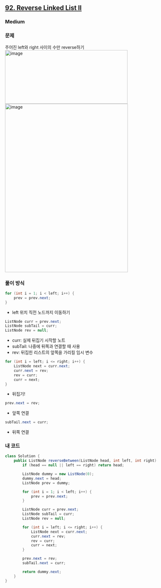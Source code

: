<h2><a href="https://leetcode.com/problems/reverse-linked-list-ii">92. Reverse Linked List II</a></h2><h3>Medium</h3>

### 문제
주어진 left와 right 사이의 수만 reverse하기
<img width="405" height="177" alt="image" src="https://github.com/user-attachments/assets/098e7a9b-82e2-4c13-8cb9-740cfcd1c768" />
<img width="406" height="556" alt="image" src="https://github.com/user-attachments/assets/f6a80022-07bb-46e1-88b1-851903c93962" />

### 풀이 방식
```java
for (int i = 1; i < left; i++) {
    prev = prev.next;
}
```
- left 위치 직전 노드까지 이동하기

```java
ListNode curr = prev.next;
ListNode subTail = curr;  
ListNode rev = null;
```
- curr: 실제 뒤집기 시작할 노트
- subTail: 나중에 뒤쪽과 연결할 때 사용
- rev: 뒤집힌 리스트의 앞쪽을 가리킬 임시 변수

```java
for (int i = left; i <= right; i++) {
    ListNode next = curr.next;
    curr.next = rev;
    rev = curr;
    curr = next;
}
```
- 뒤집기!

```java
prev.next = rev;
```
- 앞쪽 연결

```java
subTail.next = curr;
```
- 뒤쪽 연결
  
### 내 코드
```java
class Solution {
    public ListNode reverseBetween(ListNode head, int left, int right) {
        if (head == null || left == right) return head;

        ListNode dummy = new ListNode(0);
        dummy.next = head;
        ListNode prev = dummy;

        for (int i = 1; i < left; i++) {
            prev = prev.next;
        }

        ListNode curr = prev.next;
        ListNode subTail = curr;  
        ListNode rev = null;

        for (int i = left; i <= right; i++) {
            ListNode next = curr.next;
            curr.next = rev;
            rev = curr;
            curr = next;
        }

        prev.next = rev;
        subTail.next = curr;

        return dummy.next;
    }
}
```
